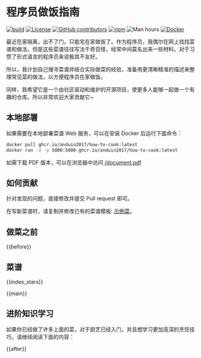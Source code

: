 # 程序员做饭指南

[![build](https://github.com/Anduin2017/HowToCook/actions/workflows/build.yml/badge.svg)](https://github.com/Anduin2017/HowToCook/actions/workflows/build.yml)
[![License](https://img.shields.io/github/license/Anduin2017/HowToCook)](./LICENSE)
[![GitHub contributors](https://img.shields.io/github/contributors/Anduin2017/HowToCook)](https://github.com/Anduin2017/HowToCook/graphs/contributors)
[![npm](https://img.shields.io/npm/v/how-to-cook)](https://www.npmjs.com/package/how-to-cook)
![Man hours](https://manhours.aiursoft.cn/r/github.com/anduin2017/howtocook.svg)
[![Docker](https://img.shields.io/badge/docker-latest-blue?logo=docker)](https://github.com/Anduin2017/HowToCook/pkgs/container/how-to-cook)

最近在家隔离，出不了门。只能宅在家做饭了。作为程序员，我偶尔在网上找找菜谱和做法。但是这些菜谱往往写法千奇百怪，经常中间莫名出来一些材料。对于习惯了形式语言的程序员来说极其不友好。

所以，我计划自己搜寻菜谱并结合实际做菜的经验，准备用更清晰精准的描述来整理常见菜的做法，以方便程序员在家做饭。

同样，我希望它是一个由社区驱动和维护的开源项目，使更多人能够一起做一个有趣的仓库。所以非常欢迎大家贡献它~

## 本地部署

如果需要在本地部署菜谱 Web 服务，可以在安装 Docker 后运行下面命令：

```bash
docker pull ghcr.io/anduin2017/how-to-cook:latest
docker run -d -p 5000:5000 ghcr.io/anduin2017/how-to-cook:latest
```

如需下载 PDF 版本，可以在浏览器中访问 [/document.pdf](https://cook.aiursoft.cn/document.pdf)

## 如何贡献

针对发现的问题，直接修改并提交 Pull request 即可。

在写新菜谱时，请复制并修改已有的菜谱模板: [示例菜](https://github.com/Anduin2017/HowToCook/blob/master/dishes/template/%E7%A4%BA%E4%BE%8B%E8%8F%9C/%E7%A4%BA%E4%BE%8B%E8%8F%9C.md?plain=1)。

## 做菜之前

{{before}}

## 菜谱

{{index_stars}}

{{main}}

## 进阶知识学习

如果你已经做了许多上面的菜，对于厨艺已经入门，并且想学习更加高深的烹饪技巧，请继续阅读下面的内容：

{{after}}

